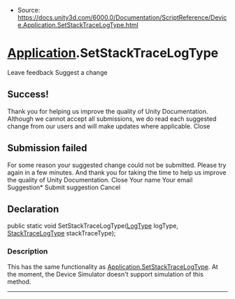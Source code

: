 * Source: https://docs.unity3d.com/6000.0/Documentation/ScriptReference/Device.Application.SetStackTraceLogType.html

#  [Application](https://docs.unity3d.com/6000.0/Documentation/ScriptReference/Device.Application.html).SetStackTraceLogType
Leave feedback
Suggest a change
## Success!
Thank you for helping us improve the quality of Unity Documentation. Although we cannot accept all submissions, we do read each suggested change from our users and will make updates where applicable.
Close
## Submission failed
For some reason your suggested change could not be submitted. Please <a>try again</a> in a few minutes. And thank you for taking the time to help us improve the quality of Unity Documentation.
Close
Your name Your email Suggestion* Submit suggestion
Cancel
## Declaration
public static void SetStackTraceLogType([LogType](https://docs.unity3d.com/6000.0/Documentation/ScriptReference/LogType.html) logType, [StackTraceLogType](https://docs.unity3d.com/6000.0/Documentation/ScriptReference/StackTraceLogType.html) stackTraceType); 
### Description
This has the same functionality as [Application.SetStackTraceLogType](https://docs.unity3d.com/6000.0/Documentation/ScriptReference/Application.SetStackTraceLogType.html). At the moment, the Device Simulator doesn't support simulation of this method.
* * *
